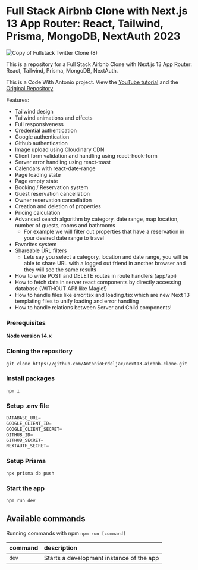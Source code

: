 # Full Stack Airbnb Clone with Next.js 13 App Router: React, Tailwind, Prisma, MongoDB, NextAuth 2023

![Copy of Fullstack Twitter Clone (8)](https://user-images.githubusercontent.com/23248726/229031522-64a49ad0-66f7-4ea8-94a8-f64a0bb56736.png)

This is a repository for a Full Stack Airbnb Clone with Next.js 13 App Router: React, Tailwind, Prisma, MongoDB, NextAuth.

This is a Code With Antonio project. View the [YouTube tutorial](https://www.youtube.com/watch?v=c_-b_isI4vg) and the [Original Repository](https://github.com/AntonioErdeljac/next13-airbnb-clone)

Features:

- Tailwind design
- Tailwind animations and effects
- Full responsiveness
- Credential authentication
- Google authentication
- Github authentication
- Image upload using Cloudinary CDN
- Client form validation and handling using react-hook-form
- Server error handling using react-toast
- Calendars with react-date-range
- Page loading state
- Page empty state
- Booking / Reservation system
- Guest reservation cancellation
- Owner reservation cancellation
- Creation and deletion of properties
- Pricing calculation
- Advanced search algorithm by category, date range, map location, number of guests, rooms and bathrooms
  - For example we will filter out properties that have a reservation in your desired date range to travel
- Favorites system
- Shareable URL filters
  - Lets say you select a category, location and date range, you will be able to share URL with a logged out friend in another browser and they will see the same results
- How to write POST and DELETE routes in route handlers (app/api)
- How to fetch data in server react components by directly accessing database (WITHOUT API! like Magic!)
- How to handle files like error.tsx and loading.tsx which are new Next 13 templating files to unify loading and error handling
- How to handle relations between Server and Child components!

### Prerequisites

**Node version 14.x**

### Cloning the repository

```shell
git clone https://github.com/AntonioErdeljac/next13-airbnb-clone.git
```

### Install packages

```shell
npm i
```

### Setup .env file

```js
DATABASE_URL=
GOOGLE_CLIENT_ID=
GOOGLE_CLIENT_SECRET=
GITHUB_ID=
GITHUB_SECRET=
NEXTAUTH_SECRET=
```

### Setup Prisma

```shell
npx prisma db push

```

### Start the app

```shell
npm run dev
```

## Available commands

Running commands with npm `npm run [command]`

| command | description                              |
| :------ | :--------------------------------------- |
| `dev`   | Starts a development instance of the app |
